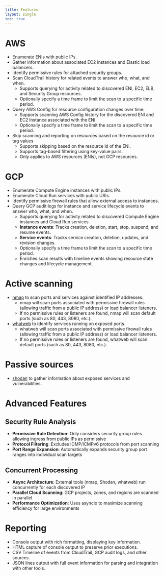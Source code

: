 ```yaml
---
title: Features
layout: single
toc: true
---
```


# AWS

- Enumerate ENIs with public IPs.
- Gather information about associated EC2 instances and Elastic load balancers.
- Identify permissive rules for attached security groups.
- Scan CloudTrail history for related events to answer who, what, and when.
  - Supports querying for activity related to discovered ENI, EC2, ELB, and Security Group resources.
  - Optionally specify a time frame to limit the scan to a specific time period.
- Query AWS Config for resource configuration changes over time.
  - Supports scanning AWS Config history for the discovered ENI and EC2 Instance associated with the ENI.
  - Optionally specify a time frame to limit the scan to a specific time period.
- Skip scanning and reporting on resources based on the resource id or tag values
  - Supports skipping based on the resource id of the ENI.
  - Supports tag-based filtering using key-value pairs.
  - Only applies to AWS resources (ENIs), not GCP resources.

# GCP

- Enumerate Compute Engine instances with public IPs.
- Enumerate Cloud Run services with public URIs.
- Identify permissive firewall rules that allow external access to instances.
- Query GCP audit logs for instance and service lifecycle events to answer who, what, and when.
  - Supports querying for activity related to discovered Compute Engine instances and Cloud Run services.
  - **Instance events**: Tracks creation, deletion, start, stop, suspend, and resume events.
  - **Service events**: Tracks service creation, deletion, updates, and revision changes.
  - Optionally specify a time frame to limit the scan to a specific time period.
  - Enriches scan results with timeline events showing resource state changes and lifecycle management.

# Active scanning

- [nmap](https://nmap.org/) to scan ports and services against identified IP addresses.
  - nmap will scan ports associated with permissive firewall rules (allowing traffic from a public IP address) or load balancer listeners.
  - If no permissive rules or listeners are found, nmap will scan default ports (such as 80, 443, 8080, etc.).
- [whatweb](https://github.com/urbanadventurer/WhatWeb) to identify services running on exposed ports.
  - whatweb will scan ports associated with permissive firewall rules (allowing traffic from a public IP address) or load balancer listeners.
  - If no permissive rules or listeners are found, whatweb will scan default ports (such as 80, 443, 8080, etc.).

# Passive sources

- [shodan](https://www.shodan.io/) to gather information about exposed services and vulnerabilities.

# Advanced Features

## Security Rule Analysis
- **Permissive Rule Detection**: Only considers security group rules allowing ingress from public IPs as permissive
- **Protocol Filtering**: Excludes ICMP/ICMPv6 protocols from port scanning
- **Port Range Expansion**: Automatically expands security group port ranges into individual scan targets

## Concurrent Processing
- **Async Architecture**: External tools (nmap, Shodan, whatweb) run concurrently for each discovered IP
- **Parallel Cloud Scanning**: GCP projects, zones, and regions are scanned in parallel
- **Performance Optimization**: Uses asyncio to maximize scanning efficiency for large environments

# Reporting

- Console output with rich formatting, displaying key information.
- HTML capture of console output to preserve prior executions.
- CSV Timeline of events from CloudTrail, GCP audit logs, and other sources.
- JSON lines output with full event information for parsing and integration with other tools.
